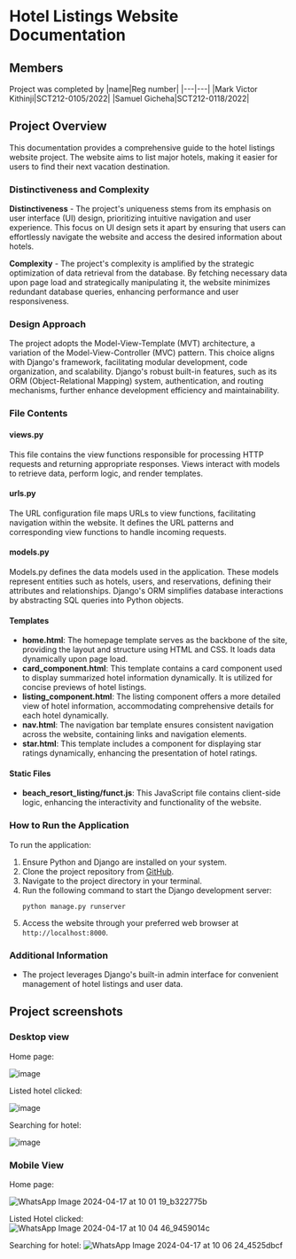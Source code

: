 # Hotel Listings Website Documentation

## Members  
Project was completed by
|name|Reg number|
|---|---|
|Mark Victor Kithinji|SCT212-0105/2022|
|Samuel Gicheha|SCT212-0118/2022|  

## Project Overview
This documentation provides a comprehensive guide to the hotel listings website project. The website aims to list major hotels, making it easier for users to find their next vacation destination.

### Distinctiveness and Complexity
**Distinctiveness**  - The project's uniqueness stems from its emphasis on user interface (UI) design, prioritizing intuitive navigation and user experience. This focus on UI design sets it apart by ensuring that users can effortlessly navigate the website and access the desired information about hotels.   

**Complexity**   - The project's complexity is amplified by the strategic optimization of data retrieval from the database. By fetching necessary data upon page load and strategically manipulating it, the website minimizes redundant database queries, enhancing performance and user responsiveness. 
### Design Approach
The project adopts the Model-View-Template (MVT) architecture, a variation of the Model-View-Controller (MVC) pattern. This choice aligns with Django's framework, facilitating modular development, code organization, and scalability. Django's robust built-in features, such as its ORM (Object-Relational Mapping) system, authentication, and routing mechanisms, further enhance development efficiency and maintainability.

### File Contents

#### views.py
This file contains the view functions responsible for processing HTTP requests and returning appropriate responses. Views interact with models to retrieve data, perform logic, and render templates.

#### urls.py
The URL configuration file maps URLs to view functions, facilitating navigation within the website. It defines the URL patterns and corresponding view functions to handle incoming requests.

#### models.py
Models.py defines the data models used in the application. These models represent entities such as hotels, users, and reservations, defining their attributes and relationships. Django's ORM simplifies database interactions by abstracting SQL queries into Python objects.

#### Templates
- **home.html**: The homepage template serves as the backbone of the site, providing the layout and structure using HTML and CSS. It loads data dynamically upon page load.
- **card_component.html**: This template contains a card component used to display summarized hotel information dynamically. It is utilized for concise previews of hotel listings.
- **listing_component.html**: The listing component offers a more detailed view of hotel information, accommodating comprehensive details for each hotel dynamically.
- **nav.html**: The navigation bar template ensures consistent navigation across the website, containing links and navigation elements.
- **star.html**: This template includes a component for displaying star ratings dynamically, enhancing the presentation of hotel ratings.

#### Static Files
- **beach_resort_listing/funct.js**: This JavaScript file contains client-side logic, enhancing the interactivity and functionality of the website.

### How to Run the Application
To run the application:
1. Ensure Python and Django are installed on your system.
2. Clone the project repository from [GitHub](https://github.com/VictorCodebase/IAP-2.2/edit/main/djangoapp/beach_resort_listings.git).
3. Navigate to the project directory in your terminal.
4. Run the following command to start the Django development server:
   ```
   python manage.py runserver
   ```
5. Access the website through your preferred web browser at `http://localhost:8000`.

### Additional Information
- The project leverages Django's built-in admin interface for convenient management of hotel listings and user data.


## Project screenshots  

### Desktop view  
Home page:  

![image](https://github.com/VictorCodebase/IAP-2.2/assets/135356007/1facb5ff-8255-4fa8-a3e2-1a5b9303b106)

Listed hotel clicked:  

![image](https://github.com/VictorCodebase/IAP-2.2/assets/135356007/6fecddb9-dffc-41b7-8d05-cef07694c5cb)

Searching for hotel:  

![image](https://github.com/VictorCodebase/IAP-2.2/assets/135356007/1c6f8dd6-b552-4dc9-8fe0-def65a152ba6)

### Mobile View
Home page:  

![WhatsApp Image 2024-04-17 at 10 01 19_b322775b](https://github.com/VictorCodebase/IAP-2.2/assets/135356007/39e17710-a636-46cf-8e35-da02414c447e)  

Listed Hotel clicked:  
![WhatsApp Image 2024-04-17 at 10 04 46_9459014c](https://github.com/VictorCodebase/IAP-2.2/assets/135356007/1bf5147f-4b1a-450a-aa84-092a7eb3cc16)  

Searching for hotel:
![WhatsApp Image 2024-04-17 at 10 06 24_4525dbcf](https://github.com/VictorCodebase/IAP-2.2/assets/135356007/15213ec2-ce39-4207-ab81-1c63f60539b3)





